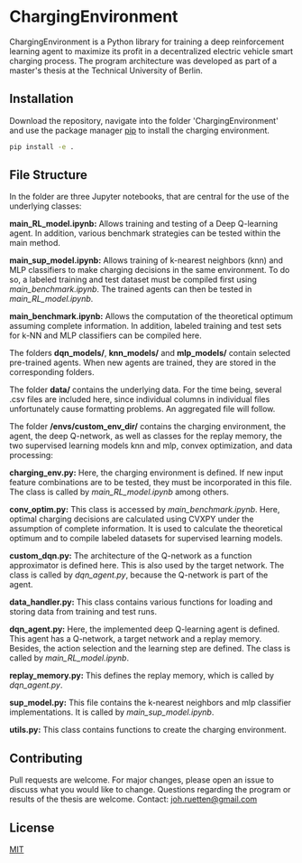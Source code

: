 # ChargingEnvironment
ChargingEnvironment is a Python library for training a deep reinforcement learning agent to maximize its profit in a decentralized electric vehicle smart charging process. The program architecture was developed as part of a master's thesis at the Technical University of Berlin. 

## Installation
Download the repository, navigate into the folder 'ChargingEnvironment' and use the package manager [pip](https://pip.pypa.io/en/stable/) to install the charging environment.

```bash
pip install -e .
```

## File Structure
In the folder are three Jupyter notebooks, that are central for the use of the underlying classes:

**main_RL_model.ipynb:** Allows training and testing of a Deep Q-learning agent. In addition, various benchmark strategies can be tested within the main method.

**main_sup_model.ipynb:** Allows training of k-nearest neighbors (knn) and MLP classifiers to make charging decisions in the same environment. To do so, a labeled training and test dataset must be compiled first using *main_benchmark.ipynb*. The trained agents can then be tested in *main_RL_model.ipynb*.

**main_benchmark.ipynb:** Allows the computation of the theoretical optimum assuming complete information. In addition, labeled training and test sets for k-NN and MLP classifiers can be compiled here.

The folders **dqn_models/**, **knn_models/** and **mlp_models/** contain selected pre-trained agents. When new agents are trained, they are stored in the corresponding folders.

The folder **data/** contains the underlying data. For the time being, several .csv files are included here, since individual columns in individual files unfortunately cause formatting problems. An aggregated file will follow.

The folder **/envs/custom_env_dir/** contains the charging environment, the agent, the deep Q-network, as well as classes for the replay memory, the two supervised learning models knn and mlp, convex optimization, and data processing:

**charging_env.py:** Here, the charging environment is defined. If new input feature combinations are to be tested, they must be incorporated in this file. The class is called by *main_RL_model.ipynb* among others.

**conv_optim.py:** This class is accessed by *main_benchmark.ipynb*. Here, optimal charging decisions are calculated using CVXPY under the assumption of complete information. It is used to calculate the theoretical optimum and to compile labeled datasets for supervised learning models.

**custom_dqn.py:** The architecture of the Q-network as a function approximator is defined here. This is also used by the target network. The class is called by *dqn_agent.py*, because the Q-network is part of the agent.

**data_handler.py:** This class contains various functions for loading and storing data from training and test runs.

**dqn_agent.py:** Here, the implemented deep Q-learning agent is defined. This agent has a Q-network, a target network and a replay memory. Besides, the action selection and the learning step are defined. The class is called by *main_RL_model.ipynb*.

**replay_memory.py:** This defines the replay memory, which is called by *dqn_agent.py*.

**sup_model.py:** This file contains the k-nearest neighbors and mlp classifier implementations. It is called by *main_sup_model.ipynb*.

**utils.py:** This class contains functions to create the charging environment.

## Contributing
Pull requests are welcome. For major changes, please open an issue to discuss what you would like to change. 
Questions regarding the program or results of the thesis are welcome. 
Contact: joh.ruetten@gmail.com

## License
[MIT](https://choosealicense.com/licenses/mit/)
